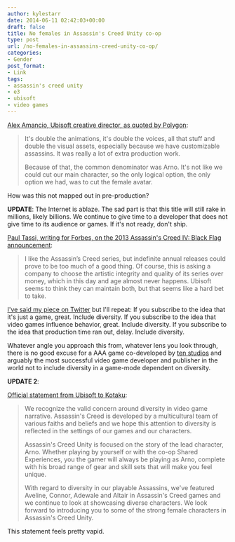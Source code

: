 ```yaml
---
author: kylestarr
date: 2014-06-11 02:42:03+00:00
draft: false
title: No females in Assassin's Creed Unity co-op
type: post
url: /no-females-in-assassins-creed-unity-co-op/
categories:
- Gender
post_format:
- Link
tags:
- assassin's creed unity
- e3
- ubisoft
- video games
---
```


[Alex Amancio, Ubisoft creative director, as quoted by Polygon](http://www.polygon.com/e3-2014/2014/6/10/5798592/assassins-creed-unity-female-assassins):


<blockquote>It's double the animations, it's double the voices, all that stuff and double the visual assets, especially because we have customizable assassins. It was really a lot of extra production work.

Because of that, the common denominator was Arno. It's not like we could cut our main character, so the only logical option, the only option we had, was to cut the female avatar.</blockquote>



How was this not mapped out in pre-production?

**UPDATE**: The Internet is ablaze. The sad part is that this title will still rake in millions, likely billions. We continue to give time to a developer that does not give time to its audience or games. If it's not ready, don't ship.

[Paul Tassi, writing for Forbes, on the 2013 Assassin's Creed IV: Black Flag announcement](http://www.forbes.com/sites/insertcoin/2013/04/02/assassins-creed-series-will-be-annual-until-we-beg-them-to-stop/): 


<blockquote>I like the Assassin’s Creed series, but indefinite annual releases could prove to be too much of a good thing.  Of course, this is asking a company to choose the artistic integrity and quality of its series over money, which in this day and age almost never happens. Ubisoft seems to think they can maintain both, but that seems like a hard bet to take.</blockquote>



[I've said my piece on Twitter](https://twitter.com/_kylestarr/status/476580026347843585) but I'll repeat: If you subscribe to the idea that it's just a game, great. Include diversity. If you subscribe to the idea that video games influence behavior, great. Include diversity. If you subscribe to the idea that production time ran out, delay. Include diversity.

Whatever angle you approach this from, whatever lens you look through, there is no good excuse for a AAA game co-developed by [ten studios](http://www.polygon.com/2014/5/15/5721832/assassins-creed-unity-developers-10-ubisoft-studios) and arguably the most successful video game developer and publisher in the world not to include diversity in a game-mode dependent on diversity.

**UPDATE 2**:

[Official statement from Ubisoft to Kotaku](http://kotaku.com/ubisoft-responds-to-assassins-creed-female-character-co-1589413130):



<blockquote>We recognize the valid concern around diversity in video game narrative. Assassin's Creed is developed by a multicultural team of various faiths and beliefs and we hope this attention to diversity is reflected in the settings of our games and our characters.

Assassin's Creed Unity is focused on the story of the lead character, Arno. Whether playing by yourself or with the co-op Shared Experiences, you the gamer will always be playing as Arno, complete with his broad range of gear and skill sets that will make you feel unique.

With regard to diversity in our playable Assassins, we've featured Aveline, Connor, Adewale and Altair in Assassin's Creed games and we continue to look at showcasing diverse characters. We look forward to introducing you to some of the strong female characters in Assassin's Creed Unity.</blockquote>


This statement feels pretty vapid.
